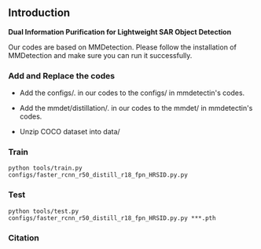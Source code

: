 ## Introduction

**Dual Information Purification for Lightweight SAR Object Detection**

Our codes are based on MMDetection. Please follow the installation of MMDetection and make sure you can run it successfully.

### Add and Replace the codes

- Add the configs/. in our codes to the configs/ in mmdetectin's codes.

- Add the mmdet/distillation/. in our codes to the mmdet/ in mmdetectin's codes.

- Unzip COCO dataset into data/

### Train
```
python tools/train.py configs/faster_rcnn_r50_distill_r18_fpn_HRSID.py.py
```

### Test
```
python tools/test.py configs/faster_rcnn_r50_distill_r18_fpn_HRSID.py.py ***.pth
```

### Citation
